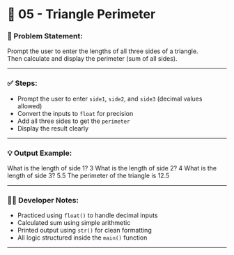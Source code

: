 # 📐 05 - Triangle Perimeter

### 📌 Problem Statement:
Prompt the user to enter the lengths of all three sides of a triangle.  
Then calculate and display the perimeter (sum of all sides).

---

### ✅ Steps:
- Prompt the user to enter `side1`, `side2`, and `side3` (decimal values allowed)
- Convert the inputs to `float` for precision
- Add all three sides to get the `perimeter`
- Display the result clearly

---

### 💡 Output Example:

What is the length of side 1? 3
What is the length of side 2? 4
What is the length of side 3? 5.5
The perimeter of the triangle is 12.5


---

### 👨‍💻 Developer Notes:
- Practiced using `float()` to handle decimal inputs  
- Calculated sum using simple arithmetic  
- Printed output using `str()` for clean formatting  
- All logic structured inside the `main()` function

---
